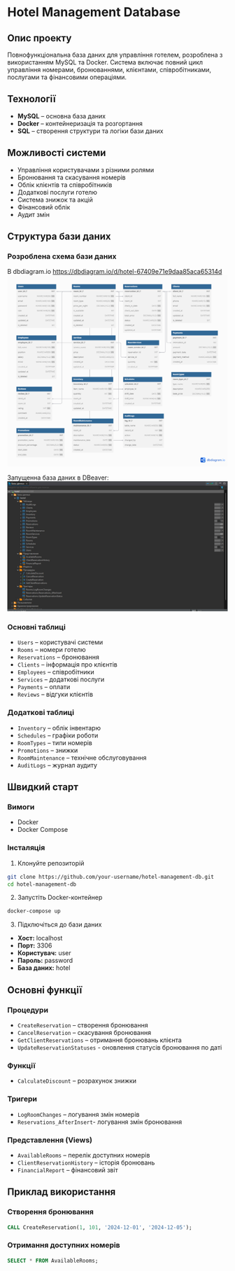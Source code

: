 # Hotel Management Database

## Опис проекту

Повнофункціональна база даних для управління готелем, розроблена з використанням MySQL та Docker. Система включає повний цикл управління номерами, бронюваннями, клієнтами, співробітниками, послугами та фінансовими операціями.

## Технології

- **MySQL** – основна база даних
- **Docker** – контейнеризація та розгортання
- **SQL** – створення структури та логіки бази даних

## Можливості системи

- Управління користувачами з різними ролями
- Бронювання та скасування номерів
- Облік клієнтів та співробітників
- Додаткові послуги готелю
- Система знижок та акцій
- Фінансовий облік
- Аудит змін

## Структура бази даних

### Розроблена схема бази даних 
В dbdiagram.io
https://dbdiagram.io/d/hotel-67409e71e9daa85aca65314d
![BD](bd.png)

Запущенна база даних в DBeaver:
![BD1](bd_.jpg)


### Основні таблиці
- `Users` – користувачі системи
- `Rooms` – номери готелю
- `Reservations` – бронювання
- `Clients` – інформація про клієнтів
- `Employees` – співробітники
- `Services` – додаткові послуги
- `Payments` – оплати
- `Reviews` – відгуки клієнтів

### Додаткові таблиці
- `Inventory` – облік інвентарю
- `Schedules` – графіки роботи
- `RoomTypes` – типи номерів
- `Promotions` – знижки
- `RoomMaintenance` – технічне обслуговування
- `AuditLogs` – журнал аудиту

## Швидкий старт

### Вимоги
- Docker
- Docker Compose

### Інсталяція

1. Клонуйте репозиторій
```bash
git clone https://github.com/your-username/hotel-management-db.git
cd hotel-management-db
```

2. Запустіть Docker-контейнер
```bash
docker-compose up
```

3. Підключіться до бази даних
- **Хост:** localhost
- **Порт:** 3306
- **Користувач:** user
- **Пароль:** password
- **База даних:** hotel

## Основні функції

### Процедури
- `CreateReservation` – створення бронювання
- `CancelReservation` – скасування бронювання
- `GetClientReservations` – отримання бронювань клієнта
- `UpdateReservationStatuses` - оновлення статусів бронювання по даті

### Функції
- `CalculateDiscount` – розрахунок знижки

### Тригери
- `LogRoomChanges` – логування змін номерів
- `Reservations_AfterInsert`- логування змін бронювання
### Представлення (Views)
- `AvailableRooms` – перелік доступних номерів
- `ClientReservationHistory` – історія бронювань
- `FinancialReport` – фінансовий звіт

## Приклад використання

### Створення бронювання
```sql
CALL CreateReservation(1, 101, '2024-12-01', '2024-12-05');
```

### Отримання доступних номерів
```sql
SELECT * FROM AvailableRooms;
```

